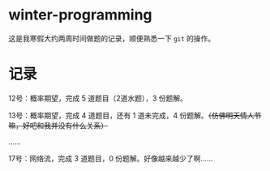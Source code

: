 # winter-programming

这是我寒假大约两周时间做题的记录，顺便熟悉一下 `git` 的操作。

# 记录

12号：概率期望，完成 5 道题目（2道水题），3 份题解。

13号：概率期望，完成 4 道题目，还有 1 道未完成，4 份题解。~~（仿佛明天情人节嘛，好吧和我并没有什么关系）~~

……

17号：网络流，完成 3 道题目，0 份题解。好像越来越少了啊……

